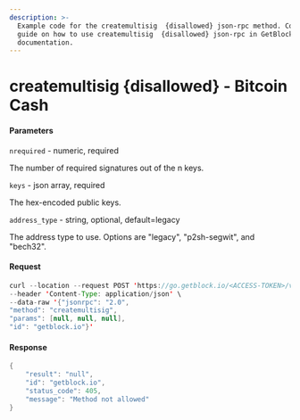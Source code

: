 ```yaml
---
description: >-
  Example code for the createmultisig  {disallowed} json-rpc method. Сomplete
  guide on how to use createmultisig  {disallowed} json-rpc in GetBlock.io Web3
  documentation.
---
```


# createmultisig {disallowed} - Bitcoin Cash

#### Parameters

`nrequired` - numeric, required

The number of required signatures out of the n keys.

`keys` - json array, required

The hex-encoded public keys.

`address_type` - string, optional, default=legacy

The address type to use. Options are "legacy", "p2sh-segwit", and "bech32".

#### Request

```java
curl --location --request POST 'https://go.getblock.io/<ACCESS-TOKEN>/v1/mainnet/' \
--header 'Content-Type: application/json' \
--data-raw '{"jsonrpc": "2.0",
"method": "createmultisig",
"params": [null, null, null],
"id": "getblock.io"}'
```

#### Response

```java
{
    "result": "null",
    "id": "getblock.io",
    "status_code": 405,
    "message": "Method not allowed"
}
```
